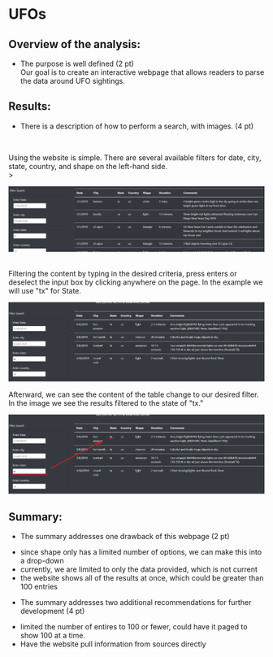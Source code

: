 # UFOs
 
<!-- When building a website. Sometimes it is helpful to create a site map that will help keep the larger picture intact. -->

<!-- ![Website_storyboard](https://github.com/HappyM0f0/UFOs/blob/main/static/img/website_storyboard.png) -->

<!-- # The written analysis has the following: -->

## Overview of the analysis:
* The purpose is well defined (2 pt)<br>
Our goal is to create an interactive webpage that allows readers to parse the data around UFO sightings.<br>
<!-- Building a page that using JavaScript that will dynamtically filter results based on user input.<br>
or<br> -->

## Results:
* There is a description of how to perform a search, with images. (4 pt)<br>

<br>

Using the website is simple. There are several available filters for date, city, state, country, and shape on the left-hand side.<br>>

![Defult_View](https://github.com/HappyM0f0/UFOs/blob/main/static/img/UFO_01.png)<br>
<br>

Filtering the content by typing in the desired criteria, press enters or deselect the input box by clicking anywhere on the page. In the example we will use "tx" for State.<br>

![Post_filter_no_Markings](https://github.com/HappyM0f0/UFOs/blob/main/static/img/UFO_02.png)<br>

Afterward, we can see the content of the table change to our desired filter. In the image we see the results filtered to the state of "tx."<br>

![Post_filter_with_markings](https://github.com/HappyM0f0/UFOs/blob/main/static/img/UFO_02.1.png)<br>

## Summary:
* The summary addresses one drawback of this webpage (2 pt)<br>
- since shape only has a limited number of options, we can make this into a drop-down
- currently, we are limited to only the data provided, which is not current
- the website shows all of the results at once, which could be greater than 100 entries

* The summary addresses two additional recommendations for further development (4 pt)<br>
- limited the number of entires to 100 or fewer, could have it paged to show 100 at a time.
- Have the website pull information from sources directly
